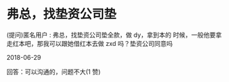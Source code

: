 # 弗总，找垫资公司垫

(提问)匿名用户 : 弗总，找垫资公司垫全款，做 dy，拿到本的 时候，一般他要拿走红本吧，那我可以跟她借红本去做 zxd 吗？垫资公司同意吗

2018-06-29

回答：可以沟通的，问题不大(1 赞)